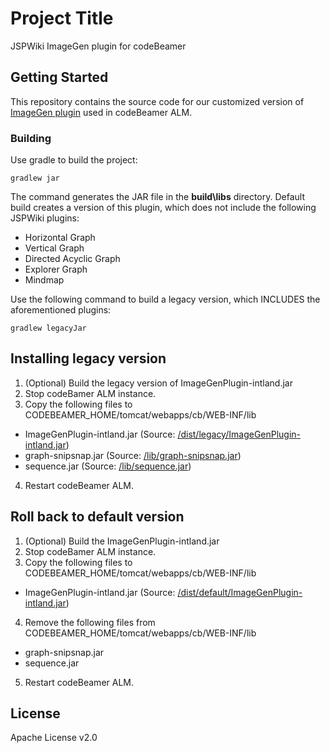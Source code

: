 # Project Title

JSPWiki ImageGen plugin for codeBeamer

## Getting Started

This repository contains the source code for our customized version of [ImageGen plugin](https://www.ecyrd.com/JSPWiki/wiki/ImageGen) used in codeBeamer ALM.

### Building

Use gradle to build the project:

```
gradlew jar
```

The command generates the JAR file in the **build\libs** directory. Default build creates a version of this plugin, which does not include the following JSPWiki plugins: 
- Horizontal Graph
- Vertical Graph
- Directed Acyclic Graph
- Explorer Graph
- Mindmap 

Use the following command to build a legacy version, which INCLUDES the aforementioned plugins:

```
gradlew legacyJar
```

## Installing legacy version

1. (Optional) Build the legacy version of ImageGenPlugin-intland.jar
2. Stop codeBamer ALM instance.
3. Copy the following files to CODEBEAMER_HOME/tomcat/webapps/cb/WEB-INF/lib
  * ImageGenPlugin-intland.jar (Source: [/dist/legacy/ImageGenPlugin-intland.jar](./dist/legacy/ImageGenPlugin-intland.jar))
  * graph-snipsnap.jar (Source: [/lib/graph-snipsnap.jar](./lib/graph-snipsnap.jar))
  * sequence.jar (Source: [/lib/sequence.jar](./lib/sequence.jar))
4. Restart codeBeamer ALM.

## Roll back to default version

1. (Optional) Build the ImageGenPlugin-intland.jar
2. Stop codeBamer ALM instance.
3. Copy the following files to CODEBEAMER_HOME/tomcat/webapps/cb/WEB-INF/lib
  * ImageGenPlugin-intland.jar (Source: [/dist/default/ImageGenPlugin-intland.jar](./dist/default/ImageGenPlugin-intland.jar))
4. Remove the following files from CODEBEAMER_HOME/tomcat/webapps/cb/WEB-INF/lib
  * graph-snipsnap.jar
  * sequence.jar
5. Restart codeBeamer ALM.


## License

Apache License	v2.0

